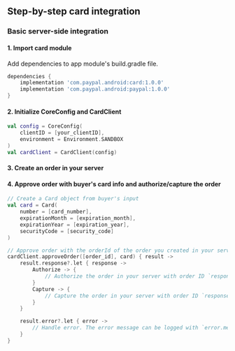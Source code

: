## Step-by-step card integration

### Basic server-side integration

#### 1. Import card module

Add dependencies to app module's build.gradle file.
```groovy
dependencies {
    implementation 'com.paypal.android:card:1.0.0'
    implementation 'com.paypal.android:paypal:1.0.0'
}
```

#### 2. Initialize CoreConfig and CardClient

```kotlin
val config = CoreConfig(
    clientID = [your_clientID],
    environment = Environment.SANDBOX
)
val cardClient = CardClient(config)
```

#### 3. Create an order in your server

#### 4. Approve order with buyer's card info and authorize/capture the order

```kotlin
// Create a Card object from buyer's input
val card = Card(
    number = [card_number],
    expirationMonth = [expiration_month],
    expirationYear = [expiration_year],
    securityCode = [security_code]
)

// Approve order with the orderId of the order you created in your server in step 3
cardClient.approveOrder([order_id], card) { result ->
    result.response?.let { response ->
        Authorize -> {
            // Authorize the order in your server with order ID `response.orderID`
        }
        Capture -> {
            // Capture the order in your server with order ID `response.orderID`
        }
    }

    result.error?.let { error ->
        // Handle error. The error message can be logged with `error.message`
    }
}
```
